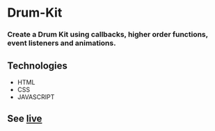 # Drum-Kit
### Create a Drum Kit using callbacks, higher order functions, event listeners and animations.
## Technologies
- HTML
- CSS
- JAVASCRIPT
## See [live]( https://botirmasharipov.github.io/Drum-Kit/)
